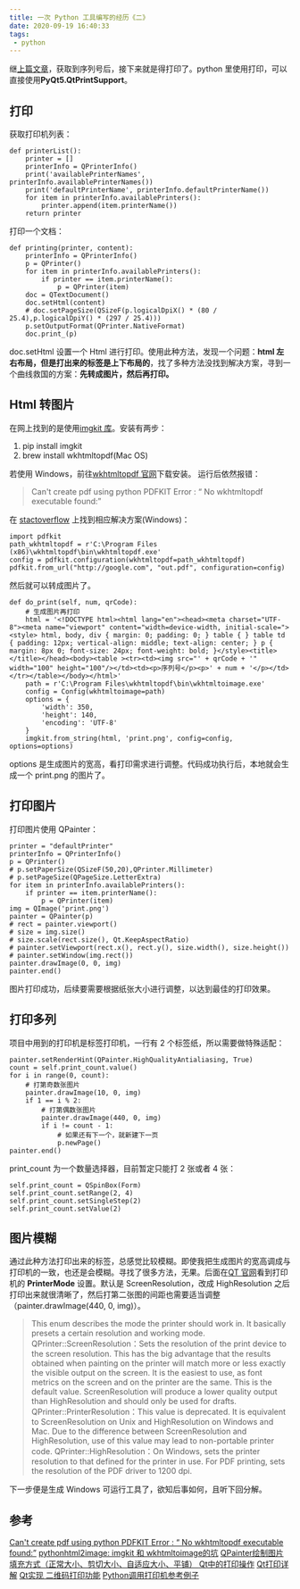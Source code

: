 ```yaml
---
title: 一次 Python 工具编写的经历《二》
date: 2020-09-19 16:40:33
tags:
 - python
---
```

继[上篇文章](http://lastwarmth.win/2020/09/15/python-1/)，获取到序列号后，接下来就是得打印了。python 里使用打印，可以直接使用**PyQt5.QtPrintSupport**。

## 打印
获取打印机列表：
```
def printerList():
    printer = []
    printerInfo = QPrinterInfo()
    print('availablePrinterNames', printerInfo.availablePrinterNames())
    print('defaultPrinterName', printerInfo.defaultPrinterName())
    for item in printerInfo.availablePrinters():
        printer.append(item.printerName())
    return printer
```

<!-- more -->

打印一个文档：
```
def printing(printer, content):
    printerInfo = QPrinterInfo()
    p = QPrinter()
    for item in printerInfo.availablePrinters():
        if printer == item.printerName():
            p = QPrinter(item)
    doc = QTextDocument()
    doc.setHtml(content)
    # doc.setPageSize(QSizeF(p.logicalDpiX() * (80 / 25.4),p.logicalDpiY() * (297 / 25.4)))
    p.setOutputFormat(QPrinter.NativeFormat)
    doc.print_(p)
```
doc.setHtml 设置一个 Html 进行打印。使用此种方法，发现一个问题：**html 左右布局，但是打出来的标签是上下布局的**，找了多种方法没找到解决方案，寻到一个曲线救国的方案：**先转成图片，然后再打印。**

## Html 转图片
在网上找到的是使用[imgkit 库](https://github.com/jarrekk/imgkit)。安装有两步：
1. pip install imgkit
2. brew install wkhtmltopdf(Mac OS)

若使用 Windows，前往[wkhtmltopdf 官网](https://wkhtmltopdf.org/)下载安装。
运行后依然报错：
> Can't create pdf using python PDFKIT Error : “ No wkhtmltopdf executable found:”

在 [stactoverflow](https://stackoverflow.com/questions/27673870/cant-create-pdf-using-python-pdfkit-error-no-wkhtmltopdf-executable-found) 上找到相应解决方案(Windows)：
```
import pdfkit
path_wkhtmltopdf = r'C:\Program Files (x86)\wkhtmltopdf\bin\wkhtmltopdf.exe'
config = pdfkit.configuration(wkhtmltopdf=path_wkhtmltopdf)
pdfkit.from_url("http://google.com", "out.pdf", configuration=config)
```
然后就可以转成图片了。
```
def do_print(self, num, qrCode):
    # 生成图片再打印
    html = '<!DOCTYPE html><html lang="en"><head><meta charset="UTF-8"><meta name="viewport" content="width=device-width, initial-scale="><style> html, body, div { margin: 0; padding: 0; } table { } table td { padding: 12px; vertical-align: middle; text-align: center; } p { margin: 8px 0; font-size: 24px; font-weight: bold; }</style><title></title></head><body><table ><tr><td><img src="' + qrCode + '" width="100" height="100"/></td><td><p>序列号</p><p>' + num + '</p></td></tr></table></body></html>'
    path = r'C:\Program Files\wkhtmltopdf\bin\wkhtmltoimage.exe'
    config = Config(wkhtmltoimage=path)
    options = {
        'width': 350,
        'height': 140,
        'encoding': 'UTF-8'
    }
    imgkit.from_string(html, 'print.png', config=config, options=options)
```
options 是生成图片的宽高，看打印需求进行调整。代码成功执行后，本地就会生成一个 print.png 的图片了。

## 打印图片
打印图片使用 QPainter：
```
printer = "defaultPrinter"
printerInfo = QPrinterInfo()
p = QPrinter()
# p.setPaperSize(QSizeF(50,20),QPrinter.Millimeter)
# p.setPageSize(QPageSize.LetterExtra)
for item in printerInfo.availablePrinters():
    if printer == item.printerName():
        p = QPrinter(item)
img = QImage('print.png')
painter = QPainter(p)
# rect = painter.viewport()
# size = img.size()
# size.scale(rect.size(), Qt.KeepAspectRatio)
# painter.setViewport(rect.x(), rect.y(), size.width(), size.height())
# painter.setWindow(img.rect())
painter.drawImage(0, 0, img)
painter.end()
```
图片打印成功，后续要需要根据纸张大小进行调整，以达到最佳的打印效果。

## 打印多列
项目中用到的打印机是标签打印机，一行有 2 个标签纸，所以需要做特殊适配：
```
painter.setRenderHint(QPainter.HighQualityAntialiasing, True)
count = self.print_count.value()
for i in range(0, count):
    # 打第奇数张图片
    painter.drawImage(10, 0, img)
    if 1 == i % 2:
        # 打第偶数张图片
        painter.drawImage(440, 0, img)
        if i != count - 1:
            # 如果还有下一个，就新建下一页
            p.newPage()
painter.end()
```
print_count 为一个数量选择器，目前暂定只能打 2 张或者 4 张：
```
self.print_count = QSpinBox(Form)
self.print_count.setRange(2, 4)
self.print_count.setSingleStep(2)
self.print_count.setValue(2)
```

## 图片模糊
通过此种方法打印出来的标签，总感觉比较模糊。即使我把生成图片的宽高调成与打印机的一致，也还是会模糊。寻找了很多方法，无果。后面在[QT 官网](https://doc.qt.io/qt-5/qprinter.html#PrinterMode-enum)看到打印机的 **PrinterMode** 设置。默认是 ScreenResolution，改成 HighResolution 之后打印出来就很清晰了，然后打第二张图的间距也需要适当调整（painter.drawImage(440, 0, img)）。
> This enum describes the mode the printer should work in. It basically presets a certain resolution and working mode.
QPrinter::ScreenResolution：Sets the resolution of the print device to the screen resolution. This has the big advantage that the results obtained when painting on the printer will match more or less exactly the visible output on the screen. It is the easiest to use, as font metrics on the screen and on the printer are the same. This is the default value. ScreenResolution will produce a lower quality output than HighResolution and should only be used for drafts.
QPrinter::PrinterResolution：This value is deprecated. It is equivalent to ScreenResolution on Unix and HighResolution on Windows and Mac. Due to the difference between ScreenResolution and HighResolution, use of this value may lead to non-portable printer code.
QPrinter::HighResolution：On Windows, sets the printer resolution to that defined for the printer in use. For PDF printing, sets the resolution of the PDF driver to 1200 dpi.


下一步便是生成 Windows 可运行工具了，欲知后事如何，且听下回分解。

## 参考
[Can't create pdf using python PDFKIT Error : “ No wkhtmltopdf executable found:”](https://stackoverflow.com/questions/27673870/cant-create-pdf-using-python-pdfkit-error-no-wkhtmltopdf-executable-found)
[pythonhtml2image: imgkit 和 wkhtmltoimage的坑](https://blog.csdn.net/threegirl/article/details/81107939)
[QPainter绘制图片填充方式（正常大小、剪切大小、自适应大小、平铺）
](https://www.cnblogs.com/MakeView660/p/11225445.html)
[Qt中的打印操作](https://blog.csdn.net/amnes1a/article/details/70597506)
[Qt打印详解](https://blog.csdn.net/fanyun_01/article/details/53431786)
[Qt实现 二维码打印功能](https://www.geek-share.com/detail/2729251049.html)
[Python调用打印机参考例子](https://www.cnblogs.com/ribavnu/p/4790262.html)